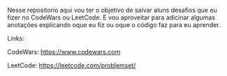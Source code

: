 Nesse repositorio aqui vou ter o objetivo de salvar aluns desafios que eu fizer no CodeWars ou LeetCode.
E vou aproveitar para adicinar algumas anotações explicando oque eu fiz ou oque o código faz para eu aprender.

Links:

CodeWars:  https://www.codewars.com

LeetCode:  https://leetcode.com/problemset/

